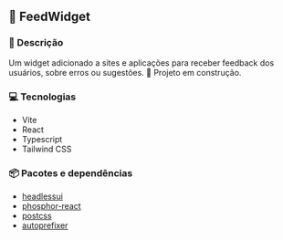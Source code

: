 ## 👋 **FeedWidget**

### 💬 Descrição

Um widget adicionado a sites e aplicações para receber feedback dos usuários, sobre erros ou sugestões.  🚧 Projeto em construção.

### 💻 Tecnologias

* Vite
* React
* Typescript
* Tailwind CSS

### 📦 Pacotes e dependências

* [headlessui](https://headlessui.com/)
* [phosphor-react](https://phosphoricons.com/)
* [postcss](https://postcss.org/)
* [autoprefixer](https://autoprefixer.github.io/)
